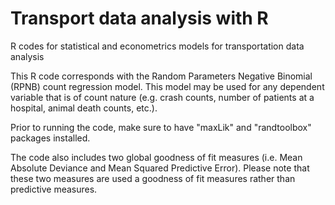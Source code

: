 # Transport data analysis with R
 R codes for statistical and econometrics models for transportation data analysis
 
This R code corresponds with the Random Parameters Negative Binomial (RPNB) count regression model. This model may be used for any dependent variable that is of count nature (e.g. crash counts, number of patients at a hospital, animal death counts, etc.).

Prior to running the code, make sure to have "maxLik" and "randtoolbox" packages installed. 

The code also includes two global goodness of fit measures (i.e. Mean Absolute Deviance and Mean Squared Predictive Error). Please note that these two measures are used a goodness of fit measures rather than predictive measures.
